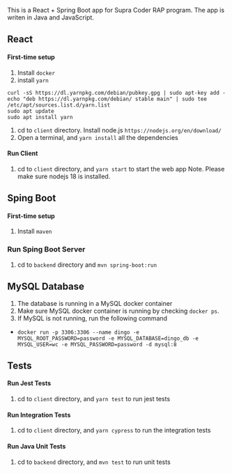 This is a React + Spring Boot app for Supra Coder RAP program.  The app is writen in Java and JavaScript.

## React
#### First-time setup
1. Install `docker`
1. install `yarn`
```
curl -sS https://dl.yarnpkg.com/debian/pubkey.gpg | sudo apt-key add -
echo "deb https://dl.yarnpkg.com/debian/ stable main" | sudo tee /etc/apt/sources.list.d/yarn.list
sudo apt update
sudo apt install yarn
```
1. cd to `client` directory.  Install node.js `https://nodejs.org/en/download/`
1. Open a terminal, and `yarn install` all the dependencies

#### Run Client
1. cd to `client` directory, and `yarn start` to start the web app
Note. Please make sure nodejs 18 is installed.

## Sping Boot 
#### First-time setup
1. Install `maven`
   
### Run Sping Boot Server
1. cd to `backend` directory and `mvn spring-boot:run`


## MySQL Database
1. The database is running in a MySQL docker container
1. Make sure MySQL docker container is running by checking `docker ps`.
1. If MySQL is not running, run the following command
- `docker run -p 3306:3306 --name dingo -e MYSQL_ROOT_PASSWORD=password -e MYSQL_DATABASE=dingo_db -e MYSQL_USER=wc -e MYSQL_PASSWORD=password -d mysql:8`


## Tests
#### Run Jest Tests
1. cd to `client` directory, and `yarn test` to run jest tests

#### Run Integration Tests 
1. cd to `client` directory, and `yarn cypress` to run the integration tests

#### Run Java Unit Tests
1. cd to `backend` directory, and `mvn test` to run unit tests

